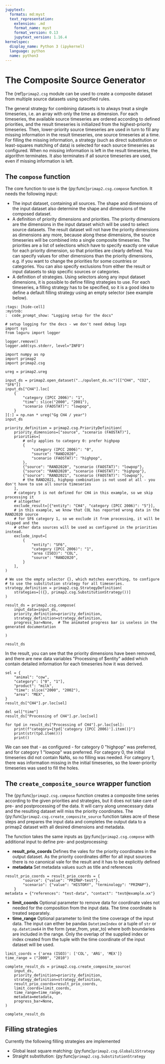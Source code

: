 ```yaml
---
jupytext:
  formats: md:myst
  text_representation:
    extension: .md
    format_name: myst
    format_version: 0.13
    jupytext_version: 1.16.4
kernelspec:
  display_name: Python 3 (ipykernel)
  language: python
  name: python3
---
```


# The Composite Source Generator

The {ref}`primap2.csg` module can be used to create a composite dataset from multiple source
datasets using specified rules.

The general strategy for combining datasets is to always treat a single timeseries, i.e.
an array with only the time as dimension.
For each timeseries, the available source timeseries are ordered according to defined
priorities, and the result timeseries is initialized from the highest-priority
timeseries.
Then, lower-priority source timeseries are used in turn to fill any missing information
in the result timeseries, one source timeseries at a time.
For filling the missing information, a strategy (such as direct substitution or
least-squares matching of data) is selected for each source timeseries as configured.
When no missing information is left in the result timeseries, the algorithm terminates.
It also terminates if all source timeseries are used, even if missing information is
left.

## The `compose` function

The core function to use is the {py:func}`primap2.csg.compose` function.
It needs the following input:

* The input dataset, containing all sources. The shape and dimensions of the input dataset also determine the shape
  and dimensions of the composed dataset.
* A definition of priority dimensions and priorities. The priority dimensions are the dimensions in the input dataset
  which will be used to select source datasets. The result dataset will not have the priority dimensions as dimensions
  any more, because along these dimensions, the source timeseries will be combined into a single composite timeseries.
  The priorities are a list of selections which have to specify exactly one value for each priority dimension, so
  that priorities are clearly defined. You can specify values for other dimensions than the priority dimensions, e.g.
  if you want to change the priorities for some countries or categories. You can also specify exclusions from either
  the result or input datasets to skip specific sources or categories.
* A definition of strategies. Using selectors along any input dataset dimensions, it is possible to define filling
  strategies to use. For each timeseries, a filling strategy has to be specified, so it is a good idea to define
  a default filling strategy using an empty selector (see example below).


```{code-cell} ipython3
:tags: [hide-cell]
:mystnb:
:  code_prompt_show: "Logging setup for the docs"

# setup logging for the docs - we don't need debug logs
import sys
from loguru import logger

logger.remove()
logger.add(sys.stderr, level="INFO")
```

```{code-cell} ipython3
import numpy as np
import primap2
import primap2.csg

ureg = primap2.ureg

input_ds = primap2.open_dataset("../opulent_ds.nc")[["CH4", "CO2", "SF6"]]
input_ds["CH4"].loc[
    {
        "category (IPCC 2006)": "1",
        "time": slice("2000", "2001"),
        "scenario (FAOSTAT)": "lowpop",
    }
][:] = np.nan * ureg("Gg CH4 / year")
input_ds
```

```{code-cell}
priority_definition = primap2.csg.PriorityDefinition(
    priority_dimensions=["source", "scenario (FAOSTAT)"],
    priorities=[
        # only applies to category 0: prefer highpop
        {
            "category (IPCC 2006)": "0",
            "source": "RAND2020",
            "scenario (FAOSTAT)": "highpop",
        },
        {"source": "RAND2020", "scenario (FAOSTAT)": "lowpop"},
        {"source": "RAND2020", "scenario (FAOSTAT)": "highpop"},
        {"source": "RAND2021", "scenario (FAOSTAT)": "lowpop"},
        # the RAND2021, highpop combination is not used at all - you don't have to use all source timeseries
    ],
    # category 5 is not defined for CH4 in this example, so we skip processing it
    # altogether
    exclude_result=[{"entity": "CH4", "category (IPCC 2006)": "5"}],
    # in this example, we know that COL has reported wrong data in the RAND2020 source
    # for SF6 category 1, so we exclude it from processing, it will be skipped and the
    # other data sources will be used as configured in the priorities instead.
    exclude_input=[
        {
            "entity": "SF6",
            "category (IPCC 2006)": "1",
            "area (ISO3)": "COL",
            "source": "RAND2020",
        }
    ],
)
```

```{code-cell} ipython3
# We use the empty selector {}, which matches everything, to configure
# to use the substitution strategy for all timeseries.
strategy_definition = primap2.csg.StrategyDefinition(
    strategies=[({}, primap2.csg.SubstitutionStrategy())]
)
```

```{code-cell} ipython3
result_ds = primap2.csg.compose(
    input_data=input_ds,
    priority_definition=priority_definition,
    strategy_definition=strategy_definition,
    progress_bar=None,  # The animated progress bar is useless in the generated documentation

)

result_ds
```

In the result, you can see that the priority dimensions have been removed, and there are
new data variables "Processing of $entity" added which contain detailed information for
each timeseries how it was derived.

```{code-cell}
sel = {
    "animal": "cow",
    "category": ["0", "1"],
    "product": "milk",
    "time": slice("2000", "2002"),
    "area": "MEX",
}
result_ds["CH4"].pr.loc[sel]
```

```{code-cell}
del sel["time"]
result_ds["Processing of CH4"].pr.loc[sel]
```

```{code-cell}
for tpd in result_ds["Processing of CH4"].pr.loc[sel]:
    print(f"category={tpd['category (IPCC 2006)'].item()}")
    print(str(tpd.item()))
    print()
```

We can see that - as configured - for category 0 "highpop" was preferred, and for
category 1 "lowpop" was preferred.
For category 0, the initial timeseries did not contain NaNs, so no filling was needed.
For category 1, there was information missing in the initial timeseries, so the
lower-priority timeseries was used to fill the holes.

## The `create_composite_source` wrapper function

The {py:func}`primap2.csg.compose` function creates a composite time series according to
the given priorities and strategies, but it does not take care of pre- and postprocessing
of the data. It will carry along unnecessary data and the resulting dataset will miss the
priority coordinates. The {py:func}`primap2.csg.create_composite_source` function takes acre
of these steps and prepares the input data and completes the output data to a primap2 dataset
with all desired dimensions and metadata.

The function takes the same inputs as {py:func}`primap2.csg.compose` with additional input to
define pre- and postprocessing:

* **result_prio_coords** Defines the vales for the priority coordinates in the output dataset. As the
priority coordinates differ for all input sources there is no canonical vale
for the result and it has to be explicitly defined
* **metadata** Set metadata values such as title and references

```{code-cell} ipython3
result_prio_coords = result_prio_coords = {
        "source": {"value": "PRIMAP-test"},
        "scenario": {"value": "HISTORY", "terminology": "PRIMAP"},
    }
metadata = {"references": "test-data", "contact": "test@example.xx"}

```

* **limit_coords** Optional parameter to remove data for coordinate vales not needed for the
composition from the input data. The time coordinate is treated separately.
* **time_range** Optional parameter to limit the time coverage of the input data. The input can either be pandas `DatetimeIndex` or a tuple of `str` or `np.datetime64` in the form (year_from, year_to) where both boundaries are included in the range. Only the overlap of the supplied index or index created from the tuple with the time coordinate of the input dataset will be used.


```{code-cell} ipython3
limit_coords = {'area (ISO3)': ['COL', 'ARG', 'MEX']}
time_range = ("2000", "2010")

```

```{code-cell} ipython3
complete_result_ds = primap2.csg.create_composite_source(
    input_ds,
    priority_definition=priority_definition,
    strategy_definition=strategy_definition,
    result_prio_coords=result_prio_coords,
    limit_coords=limit_coords,
    time_range=time_range,
    metadata=metadata,
    progress_bar=None,
)

complete_result_ds
```


## Filling strategies
Currently the following filling strategies are implemented
* Global least square matching: {py:func}`primap2.csg.GlobalLSStrategy`
* Straight substitution: {py:func}`primap2.csg.SubstitutionStrategy`
